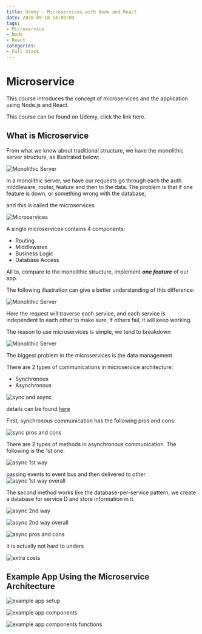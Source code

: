 ```yaml
---
title: Udemy - Microservices with Node and React
date: 2020-09-18 14:09:09
tags:
- Microservice
- Node
- React
categories:
- Full Stack
---
```



# Microservice 

This course introduces the concept of microservices and the application using Node.js and React.

This course can be found on Udemy, click the link here.

## What is Microservice 

From what we know about traditional structure, we have the monolithic server structure, as illustrated below:

![Monolithic Server](monolithic_server.png)

In a monolithic server, we have our requests go through each the auth middleware, router, feature and then to the data. The problem is that if one feature is down, or something wrong with the database, 

and this is called the microservices

![Microservices](microservice_def.png)

A single microservices contains 4 components:

* Routing 
* Middlewares
* Business Logic 
* Database Access 

All to, compare to the monolithic structure, implement ***one feature*** of our app. 

The following illustration can give a better understanding of this difference: 

![Monolithic Server](microservice_illustration.png)

Here the request will traverse each service, and each service is independent to each other to make sure, if others fail, it will keep working.

The reason to use microservices is simple, we tend to breakdown

![Monolithic Server](monolithic_server.png)

The biggest problem in the microservices is the data management


There are 2 types of communications in microservice architecture:

* Synchronous 
* Asynchronous 
  
![sync and async](15.png)

details can be found [here](https://docs.microsoft.com/en-us/dotnet/architecture/microservices/architect-microservice-container-applications/communication-in-microservice-architecture)



First, synchronous communication has the following pros and cons:


![sync pros and cons](13.png)

There are 2 types of methods in asynchronous communication. The following is the 1st one.

![async 1st way](2.png)

passing events to event bus and then delivered to other 
![async 1st way overall](5.png)




The second method works like the database-per-service pattern, we create a database for service D and store information in it.


![async 2nd way](4.png)


![async 2nd way overall](7.png)






![async pros and cons](10.png)




It is actually not hard to unders

![extra costs](6.png)



## Example App Using the Microservice Architecture 

![example app setup](12.png)

![example app components](11.png)


![example app components functions](8.png)



